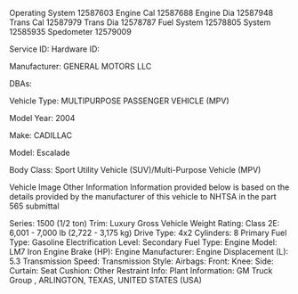 Operating System	12587603
Engine Cal	12587688
Engine Dia	12587948
Trans Cal	12587979
Trans Dia	12578787
Fuel System	12578805
System	12585935
Spedometer	12579009

Service ID:
Hardware ID:

Manufacturer: GENERAL MOTORS LLC

DBAs:

Vehicle Type: MULTIPURPOSE PASSENGER VEHICLE (MPV)

Model Year: 2004

Make: CADILLAC

Model: Escalade

Body Class: Sport Utility Vehicle (SUV)/Multi-Purpose Vehicle (MPV)

 

Vehicle Image
Other Information
Information provided below is based on the details provided by the manufacturer of this vehicle to NHTSA in the part 565 submittal

Series: 1500 (1/2 ton)
Trim: Luxury
Gross Vehicle Weight Rating: Class 2E: 6,001 - 7,000 lb (2,722 - 3,175 kg)
Drive Type: 4x2
Cylinders: 8
Primary Fuel Type: Gasoline
Electrification Level:
Secondary Fuel Type:
Engine Model: LM7 Iron
Engine Brake (HP):
Engine Manufacturer:
Engine Displacement (L): 5.3
Transmission Speed:
Transmission Style:
Airbags:
Front:
Knee:
Side:
Curtain:
Seat Cushion:
Other Restraint Info:
Plant Information: GM Truck Group , ARLINGTON, TEXAS, UNITED STATES (USA)